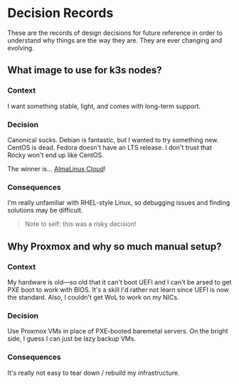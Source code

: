 # Decision Records

These are the records of design decisions for future reference in order to understand why things are the way they are. They are ever changing and evolving.

## What image to use for k3s nodes?

### Context

I want something stable, light, and comes with long-term support.

### Decision

Canonical sucks. Debian is fantastic, but I wanted to try something new. CentOS is dead. Fedora doesn't have an LTS release. I don't trust that Rocky won't end up like CentOS.

The winner is... [AlmaLinux Cloud](https://wiki.almalinux.org/cloud/Generic-cloud.html)!

### Consequences

I'm really unfamiliar with RHEL-style Linux, so debugging issues and finding solutions may be difficult.

> Note to self: this was a risky decision!

## Why Proxmox and why so much manual setup?

### Context

My hardware is old—so old that it can't boot UEFI and I can't be arsed to get PXE boot to work with BIOS. It's a skill I'd rather not learn since UEFI is now the standard. Also, I couldn't get WoL to work on my NICs.

### Decision

Use Proxmox VMs in place of PXE-booted baremetal servers. On the bright side, I guess I can just be lazy backup VMs.

### Consequences

It's really not easy to tear down / rebuild my infrastructure.

